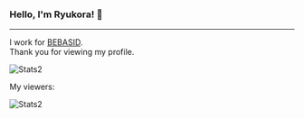 ### Hello, I'm Ryukora! 👋
----
I work for [BEBASID](https://github.com/bebasid/). 
</br>
Thank you for viewing my profile.
<p> <img alt="Stats2" src="https://github-readme-streak-stats.herokuapp.com/?user=nxzlem&theme=dracula" /> </p> 
My viewers:
<p> <img alt="Stats2" src="https://count.getloli.com/get/@:ryukora?theme=moebooru" /> </p>

<!--
**nxzlem/nxzlem** is a ✨ _special_ ✨ repository because its `README.md` (this file) appears on your GitHub profile.

Here are some ideas to get you started:

- 🔭 I’m currently working on ...
- 🌱 I’m currently learning ...
- 👯 I’m looking to collaborate on ...
- 🤔 I’m looking for help with ...
- 💬 Ask me about ...
- 📫 How to reach me: ...
- 😄 Pronouns: ...
- ⚡ Fun fact: ...
-->
